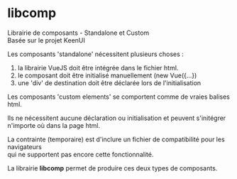 # libcomp
Librairie de composants - Standalone et Custom  
Basée sur le projet KeenUI

Les composants 'standalone' nécessitent plusieurs choses :  

1. la librairie VueJS doit être intégrée dans le fichier html.
2. le composant doit être initialisé manuellement (new Vue({...})
3. une 'div' de destination doit être déclarée lors de l'initialisation


Les composants 'custom elements' se comportent comme de vraies balises html.  

Ils ne nécessitent aucune déclaration ou initialisation et peuvent s'initégrer  
n'importe où dans la page html.  

La contrainte (temporaire) est d'inclure un fichier de compatibilité pour les navigateurs  
qui ne supportent pas encore cette fonctionnalité.  

  
 La librairie **libcomp** permet de produire ces deux types de composants.  
 
